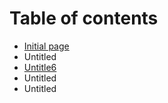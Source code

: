 # Table of contents

* [Initial page](README.md)
* Untitled
* [Untitle6](untitled-1.md)
* Untitled
* Untitled

